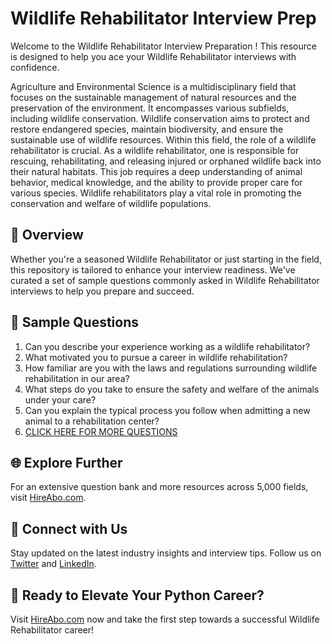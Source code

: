 # Wildlife Rehabilitator Interview Prep

Welcome to the Wildlife Rehabilitator Interview Preparation ! This resource is designed to help you ace your Wildlife Rehabilitator interviews with confidence.

Agriculture and Environmental Science is a multidisciplinary field that focuses on the sustainable management of natural resources and the preservation of the environment. It encompasses various subfields, including wildlife conservation. Wildlife conservation aims to protect and restore endangered species, maintain biodiversity, and ensure the sustainable use of wildlife resources. Within this field, the role of a wildlife rehabilitator is crucial. As a wildlife rehabilitator, one is responsible for rescuing, rehabilitating, and releasing injured or orphaned wildlife back into their natural habitats. This job requires a deep understanding of animal behavior, medical knowledge, and the ability to provide proper care for various species. Wildlife rehabilitators play a vital role in promoting the conservation and welfare of wildlife populations.

## 🚀 Overview

Whether you're a seasoned Wildlife Rehabilitator or just starting in the field, this repository is tailored to enhance your interview readiness. We've curated a set of sample questions commonly asked in Wildlife Rehabilitator interviews to help you prepare and succeed.

## 📝 Sample Questions

1. Can you describe your experience working as a wildlife rehabilitator?
2. What motivated you to pursue a career in wildlife rehabilitation?
3. How familiar are you with the laws and regulations surrounding wildlife rehabilitation in our area?
4. What steps do you take to ensure the safety and welfare of the animals under your care?
5. Can you explain the typical process you follow when admitting a new animal to a rehabilitation center?
6. [CLICK HERE FOR MORE QUESTIONS](https://hireabo.com/job/10_3_3/Wildlife%20Rehabilitator)

## 🌐 Explore Further

For an extensive question bank and more resources across 5,000 fields, visit [HireAbo.com](https://www.hireabo.com).

## 📱 Connect with Us

Stay updated on the latest industry insights and interview tips. Follow us on [Twitter](https://twitter.com/hireabo) and [LinkedIn](https://www.linkedin.com/in/hire-abo-3609972a8/).

## 🚀 Ready to Elevate Your Python Career?

Visit [HireAbo.com](https://www.hireabo.com) now and take the first step towards a successful Wildlife Rehabilitator career!